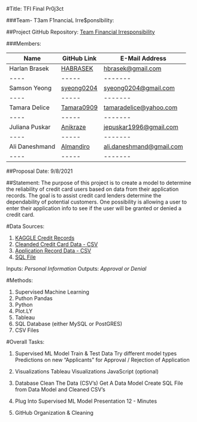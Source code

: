 #Title: TFI Final Pr0j3ct 

###Team- T3am F1nanciaL Irre$ponslbiIity:

##Project GitHub Repository:  [Team Financial Irresponsibility](https://www.github.com/habrasek/credit-card)

###Members:

|Name|GitHub Link|E-Mail Address| 
|----|-----|-------| 
|Harlan Brasek| [HABRASEK](https://www.github.com/habrasek) | hbrasek@gmail.com |
|----|-----|-------| 
|Samson Yeong| [syeong0204](https://www.github.com/syeong0204) | syeong0204@gmail.com |
|----|-----|-------| 
|Tamara Delice| [Tamara0909](https://www.github.com/Tamara0909) | tamaradelice@yahoo.com |
|----|-----|-------| 
|Juliana Puskar| [Anikraze](https://www.github.com/Anikraze) | jepuskar1996@gmail.com |
|----|-----|-------| 
|Ali Daneshmand| [Almandiro](https://www.github.com/Almandiro) | ali.daneshmand@gmail.com |
|----|-----|-------| 

##Proposal Date: 9/8/2021

##Statement: 
The purpose of this project is to create a model to determine the reliability of credit card users based on data from their application records.  The goal is to assist credit card lenders determine the dependability of potential customers.  One possibility is allowing a user to enter their application info to see if the user will be granted or denied a credit card.

#Data Sources:
1. [KAGGLE Credit Records](https://www.kaggle.com/rikdifos/credit-card-approval-prediction)
2. [Cleanded Credit Card Data - CSV](https://drive.google.com/file/d/13H5KgMEcYH63EmYZOJGs801HxggIhc09/view?usp=sharing)
3. [Application Record Data - CSV](https://drive.google.com/file/d/13JQhWnajLZ4yBYbFeHabTTHBZpi_1tv1/view?usp=sharing)
4. [SQL File]()



Inputs: _Personal Information_
Outputs: _Approval or Denial_

#Methods:

1. Supervised Machine Learning
2. Puthon Pandas
3. Python
4. Plot.LY
5. Tableau
6. SQL Database (either MySQL or PostGRES)
7. CSV Files

#Overall Tasks:

1. Supervised ML Model
	Train & Test Data
	Try different model types
	Predictions on new “Applicants” for Approval / Rejection of Application

2. Visualizations
	Tableau Visualizations
	JavaScript (optional)

3. Database
	Clean The Data (CSV’s)
	Get A Data Model
	Create SQL File from Data Model and Cleaned CSV’s

4. Plug Into Supervised ML Model
	Presentation
	12 - Minutes

5. GitHub Organization & Cleaning
